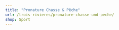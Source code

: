 ```yaml
---
title: "Pronature Chasse & Pêche"
url: /trois-rivieres/pronature-chasse-und-peche/
shop: Sport
---
```

